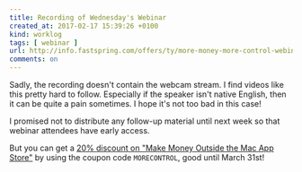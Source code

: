 ```yaml
---
title: Recording of Wednesday's Webinar
created_at: 2017-02-17 15:39:26 +0100
kind: worklog
tags: [ webinar ]
url: http://info.fastspring.com/offers/ty/more-money-more-control-webinar-recording-part-1
comments: on
---
```


Sadly, the recording doesn't contain the webcam stream. I find videos like this pretty hard to follow. Especially if the speaker isn't native English, then it can be quite a pain sometimes. I hope it's not too bad in this case!

I promised not to distribute any follow-up material until next week so that webinar attendees have early access.

But you can get a [20% discount on "Make Money Outside the Mac App Store"](http://sites.fastspring.com/christiantietze/product/fastspringbook?coupon=MORECONTROL) by using the coupon code `MORECONTROL`, good until March 31st!

